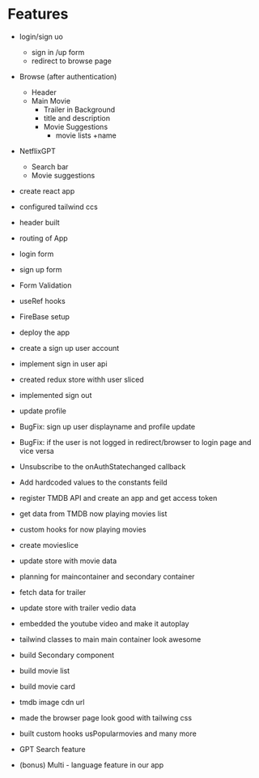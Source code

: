 # Features
- login/sign uo
    - sign in /up form
    - redirect to browse page
- Browse (after authentication)
    - Header
    - Main Movie
        - Trailer in Background
        - title and description
        - Movie Suggestions
            - movie lists +name
- NetflixGPT
    - Search bar
    - Movie suggestions

- create react app
- configured tailwind ccs
- header built
- routing of App
- login form
- sign up form 
- Form Validation
- useRef hooks

- FireBase setup
- deploy the app
- create a sign up user account
- implement sign in user api
- created redux store withh user sliced
- implemented sign out
- update profile
- BugFix: sign up user displayname and profile update
- BugFix: if the user is not logged in redirect/browser to login page and vice versa
- Unsubscribe to the onAuthStatechanged callback
- Add hardcoded values to the constants feild
- register TMDB API and create an app and get access token 
- get data from TMDB now playing movies list
- custom hooks for now playing movies
- create movieslice
- update store with movie data
- planning for maincontainer and secondary container
- fetch data for trailer 
- update store with trailer vedio data
- embedded the youtube video and make it autoplay
- tailwind classes to main main container look awesome
- build Secondary component
- build movie list
- build movie card
- tmdb image cdn url
- made the browser page look good with tailwing css
- built custom hooks usPopularmovies and many more 
- GPT Search feature
- (bonus) Multi - language feature in our app
<!-- -->